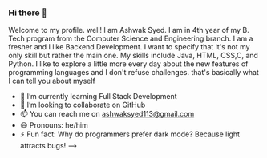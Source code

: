 ### Hi there 👋
Welcome to my profile. well! I am Ashwak Syed. I am in 4th year of my B. Tech program from the Computer Science and Engineering branch. I am a fresher and I like Backend Development. I want to specify that it's not my only skill but rather the main one.
My skills include Java, HTML, CSS,C, and Python. I like to explore a little more every day about the new features of programming languages and I don't refuse challenges. that's basically what I can tell you about myself



- 🌱 I’m currently learning Full Stack Development
- 👯 I’m looking to collaborate on GitHub
- 📫 You can reach me on ashwaksyed113@gmail.com
- 😄 Pronouns: he/him
- ⚡ Fun fact: Why do programmers prefer dark mode? Because light attracts bugs!
-->
